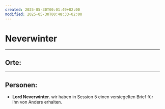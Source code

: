 ```yaml
---
created: 2025-05-30T00:01:49+02:00
modified: 2025-05-30T00:48:33+02:00
---
```


# Neverwinter

* * *

## Orte:


* * *

## Personen:
- **Lord Neverwinter.** wir haben in Session 5 einen versiegelten Brief für ihn von Anders erhalten.
